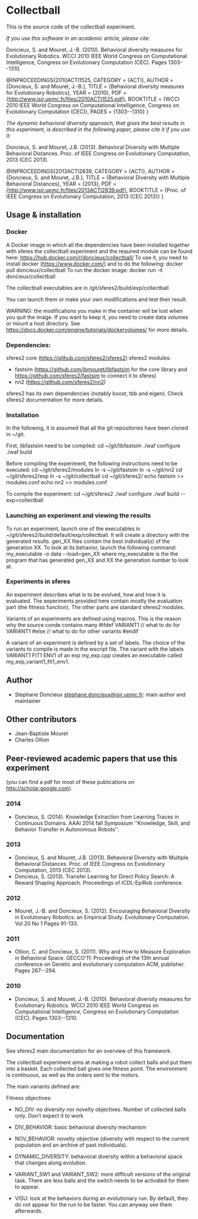 Collectball
==========

This is the source code of the collectball experiment.

*If you use this software in an academic article, please cite:*

Doncieux, S. and Mouret, J.-B. (2010). Behavioral diversity measures for Evolutionary Robotics. WCCI 2010 IEEE World Congress on Computational Intelligence, Congress on Evolutionary Computation (CEC). Pages 1303--1310.

@INPROCEEDINGS{2010ACTI1525,
	CATEGORY = {ACTI},
	AUTHOR = {Doncieux, S. and Mouret, J.-B.},
	TITLE = {Behavioral diversity measures for Evolutionary Robotics},
	YEAR = {2010},
	PDF = {http://www.isir.upmc.fr/files/2010ACTI1525.pdf},
	BOOKTITLE = {WCCI 2010 IEEE World Congress on Computational Intelligence, Congress on Evolutionary Computation (CEC)},
	PAGES = {1303--1310}
}


*The dynamic behavioral diversity approach, that gives the best results in this experiment, is described in the following paper, please cite it if you use it:*

Doncieux, S. and Mouret, J.B. (2013). Behavioral Diversity with Multiple Behavioral Distances. Proc. of IEEE Congress on Evolutionary Computation, 2013 (CEC 2013).

@INPROCEEDINGS{2013ACTI2839,
	CATEGORY = {ACTI},
	AUTHOR = {Doncieux, S. and Mouret, J.B.},
	TITLE = {Behavioral Diversity with Multiple Behavioral Distances},
	YEAR = {2013},
	PDF = {http://www.isir.upmc.fr/files/2013ACTI2839.pdf},
	BOOKTITLE = {Proc. of IEEE Congress on Evolutionary Computation, 2013 (CEC 2013)}
}

Usage & installation
--------------------

### Docker
A Docker image in which all the dependencies have been installed together with sferes the collectball experiment and the required module can be found here: https://hub.docker.com/r/doncieux/collectball/
To use it, you need to install docker (https://www.docker.com/) and to do the following:
   docker pull doncieux/collectball 
To run the docker image:
   docker run -it doncieux/collectball

The collectball executables are in /git/sferes2/build/exp/collectball

You can launch them or make your own modifications and test their result.

WARNING: the modifications you make in the container will be lost when you quit the image. If you want to keep it, you need to create data volumes or mount a host directory. See https://docs.docker.com/engine/tutorials/dockervolumes/ for more details.


### Dependencies:
sferes2 core (https://github.com/sferes2/sferes2)
sferes2 modules:
* fastsim (https://github.com/jbmouret/libfastsim for the core library and https://github.com/sferes2/fastsim to connect it to sferes)
* nn2 (https://github.com/sferes2/nn2)

sferes2 has its own dependencies (notably boost, tbb and eigen). Check sferes2 documentation for more details.

### Installation

In the following, it is assumed that all the git repositories have been cloned in ~/git.

First, libfastsim need to be compiled:
    cd ~/git/libfastsim
    ./waf configure
    ./waf build

Before compiling the experiment, the following instructions need to be executed:
    cd ~/git/sferes2/modules
    ln -s ~/git/fastsim
    ln -s ~/git/nn2
    cd ~/git/sferes2/exp
    ln -s ~/git/collectball
    cd ~/git/sferes2/
    echo fastsim >> modules.conf
    echo nn2 >> modules.conf

To compile the experiment:
    cd ~/git/sferes2
    ./waf configure
    ./waf build --exp=collectball

### Launching an experiment and viewing the results

To run an experiment, launch one of the executables in ~/git/sferes2/build/default/exp/collectball. It will create a directory with the generated results.
gen_XX files contain the best individual(s) of the generation XX. To look at its behavior, launch the following command:
    my_executable -o data --load=gen_XX
where my_executable is the the program that has generated gen_XX and XX the generation number to look at.

### Experiments in sferes

An experiment describes what is to be evolved, how and how it is evaluated. The experiments provided here contain mostly the evaluation part (the fitness function). The other parts are standard sferes2 modules.

Variants of an experiments are defined using macros. This is the reason why the source conde contains many
    #ifdef VARIANT1
       // what to do for VARIANT1
    #else
       // what to do for other variants 
    #endif

A variant of an experiment is defined by a set of labels. The choice of the variants to compile is made in the wscript file. The variant with the labels VARIANT1 FIT1 ENV1 of an exp my_exp.cpp creates an executable called my_exp_variant1_fit1_env1.

Author
-------
- Stephane Doncieux stephane.doncieux@isir.upmc.fr: main author and maintainer

Other contributors
------------
- Jean-Baptiste Mouret
- Charles Ollion 


Peer-reviewed academic papers that use this experiment
----------------------------------------


(you can find a pdf for most of these publications on http://scholar.google.com).

### 2014
- Doncieux, S. (2014). Knowledge Extraction from Learning Traces in Continuous Domains. AAAI 2014 fall Symposium ''Knowledge, Skill, and Behavior Transfer in Autonomous Robots''.

### 2013
- Doncieux, S. and Mouret, J.B. (2013). Behavioral Diversity with Multiple Behavioral Distances. Proc. of IEEE Congress on Evolutionary Computation, 2013 (CEC 2013).
- Doncieux, S. (2013). Transfer Learning for Direct Policy Search: A Reward Shaping Approach. Proceedings of ICDL-EpiRob conference.

### 2012
- Mouret, J.-B. and Doncieux, S. (2012). Encouraging Behavioral Diversity in Evolutionary Robotics: an Empirical Study. Evolutionary Computation. Vol 20 No 1 Pages 91-133.

### 2011
- Ollion, C. and Doncieux, S. (2011). Why and How to Measure Exploration in Behavioral Space. GECCO'11: Proceedings of the 13th annual conference on Genetic and evolutionary computation ACM, publisher. Pages 267--294.

### 2010
- Doncieux, S. and Mouret, J.-B. (2010). Behavioral diversity measures for Evolutionary Robotics. WCCI 2010 IEEE World Congress on Computational Intelligence, Congress on Evolutionary Computation (CEC). Pages 1303--1310.

Documentation
-------------

See sferes2 main documentation for an overview of this framework. 

The collectball experiment aims at making a robot collect balls and put them into a basket. Each collected ball gives one fitness point. The environment is continuous, as well as the orders sent to the motors.

The main variants defined are:

Fitness objectives:
* NO_DIV: no diversity nor novelty objectives. Number of collected balls only. Don't expect it to work
* DIV_BEHAVIOR: basic behavioral diversity mechanism
* NOV_BEHAVIOR: novelty objective (diversity with respect to the current population and an archive of past individuals).
* DYNAMIC_DIVERSITY: behavioral diversity within a behavioral space that changes along evolution.

* VARIANT_SW1 and VARIANT_SW2: more difficult versions of the original task. There are less balls and the switch needs to be activated for them to appear.  

* VISU: look at the behaviors during an evolutionary run. By default, they do not appear for the run to be faster. You can anyway see them afterwards.

